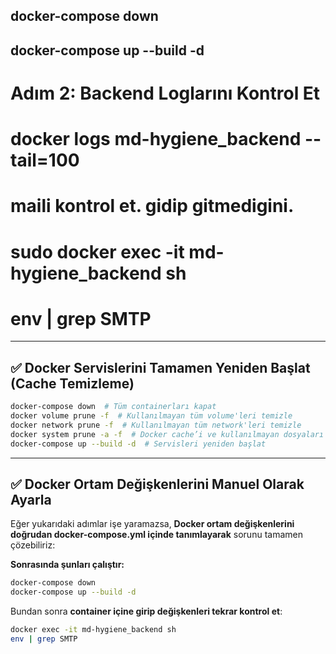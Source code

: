 ## docker-compose down
## docker-compose up --build -d

# Adım 2: Backend Loglarını Kontrol Et

# docker logs md-hygiene_backend --tail=100

# maili kontrol et. gidip gitmedigini. 
# sudo docker exec -it md-hygiene_backend sh
# env | grep SMTP

---
## **✅ Docker Servislerini Tamamen Yeniden Başlat (Cache Temizleme)**

```bash
docker-compose down  # Tüm containerları kapat
docker volume prune -f  # Kullanılmayan tüm volume'leri temizle
docker network prune -f  # Kullanılmayan tüm network'leri temizle
docker system prune -a -f  # Docker cache’i ve kullanılmayan dosyaları temizle
docker-compose up --build -d  # Servisleri yeniden başlat
```
---
## **✅ Docker Ortam Değişkenlerini Manuel Olarak Ayarla**
Eğer yukarıdaki adımlar işe yaramazsa, **Docker ortam değişkenlerini doğrudan docker-compose.yml içinde tanımlayarak** sorunu tamamen çözebiliriz:

**Sonrasında şunları çalıştır:**
```bash
docker-compose down
docker-compose up --build -d
```

Bundan sonra **container içine girip değişkenleri tekrar kontrol et**:
```bash
docker exec -it md-hygiene_backend sh
env | grep SMTP
```



